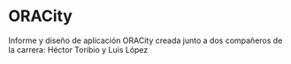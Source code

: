 # ORACity
Informe y diseño de aplicación ORACity creada junto a dos compañeros de la carrera: Héctor Toribio y Luis López
